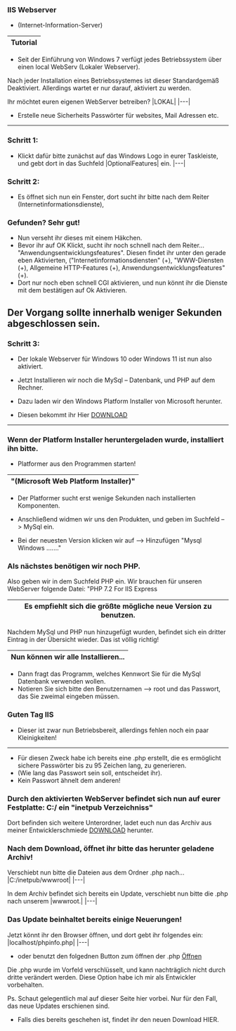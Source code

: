 ###                                          IIS Webserver 
- (Internet-Information-Server)

|Tutorial|
|---|

- Seit der Einführung von Windows 7 verfügt jedes Betriebssystem über einen local WebServ (Lokaler Webserver). 

Nach jeder Installation eines Betriebssystemes ist dieser Standardgemäß Deaktiviert. 
Allerdings wartet er nur darauf, aktiviert zu werden.

Ihr möchtet euren eigenen WebServer betreiben?
|LOKAL|
|---|



- Erstelle neue Sicherheits Passwörter für websites, Mail Adressen etc.
---
### Schritt 1:
- Klickt dafür bitte zunächst auf das Windows Logo in eurer Taskleiste, und gebt dort in das Suchfeld |OptionalFeatures| ein. 
|---|

### Schritt 2:
- Es öffnet sich nun ein Fenster, dort sucht ihr bitte nach dem Reiter (Internetinformationsdienste),

### Gefunden? Sehr gut! 

- Nun verseht ihr dieses mit einem Häkchen. 
- Bevor ihr auf OK Klickt, sucht ihr noch schnell nach dem Reiter... "Anwendungsentwicklungsfeatures". Diesen findet ihr unter den gerade eben Aktivierten, ("Internetinformationsdiensten" (+), "WWW-Diensten (+), Allgemeine HTTP-Features (+), Anwendungsentwicklungsfeatures" (+). 
- Dort nur noch eben schnell CGI aktivieren, und nun könnt ihr die Dienste mit dem bestätigen auf Ok Aktivieren.

Der Vorgang sollte innerhalb weniger Sekunden abgeschlossen sein. 
---

### Schritt 3:
- Der lokale Webserver für Windows 10 oder Windows 11 ist nun also aktiviert.
- Jetzt Installieren wir noch die MySql – Datenbank, und PHP auf dem Rechner.
 
- Dazu laden wir den Windows Platform Installer von Microsoft herunter.
- Diesen bekommt ihr Hier [DOWNLOAD](https://go.microsoft.com/fwlink/?LinkId=287166)
---

### Wenn der Platform Installer heruntergeladen wurde, installiert ihn bitte. 

- Platformer aus den Programmen starten!

|"(Microsoft Web Platform Installer)"|
|---|


- Der Platformer sucht erst wenige Sekunden nach installierten Komponenten.

- Anschließend widmen wir uns den Produkten, und geben im Suchfeld –> MySql ein.
- Bei der neuesten Version klicken wir auf –> Hinzufügen "Mysql Windows ......."


### Als nächstes benötigen wir noch PHP. 
Also geben wir in dem Suchfeld PHP ein. Wir brauchen für unseren WebServer folgende Datei: "PHP 7.2 For IIS Express 

|Es empfiehlt sich die größte mögliche neue Version zu benutzen.|
|---|
Nachdem MySql und PHP nun hinzugefügt wurden, befindet sich ein dritter Eintrag in der Übersicht wieder. 
Das ist völlig richtig!

|Nun können wir alle Installieren...|
|---|

- Dann fragt das Programm, welches Kennwort Sie für die MySql Datenbank verwenden wollen. 
- Notieren Sie sich bitte den Benutzernamen –> root und das Passwort, das Sie zweimal eingeben müssen.


### Guten Tag IIS
- Dieser ist zwar nun Betriebsbereit, allerdings fehlen noch ein paar Kleinigkeiten!
---
- Für diesen Zweck habe ich bereits eine .php erstellt, die es ermöglicht sichere Passwörter bis zu 95 Zeichen lang, zu generieren. 
- (Wie lang das Passwort sein soll, entscheidet ihr). 
- Kein Passwort ähnelt dem anderen!


### Durch den aktivierten WebServer befindet sich nun auf eurer Festplatte: C:/ ein "inetpub Verzeichniss" 

Dort befinden sich weitere Unterordner, ladet euch nun das Archiv aus meiner Entwicklerschmiede 
[DOWNLOAD](https://github.com/bylickilabs/InternetInformationServer/archive/refs/heads/main.zip) herunter.


### Nach dem Download, öffnet ihr bitte das herunter geladene Archiv! 

Verschiebt nun bitte die Dateien aus dem Ordner .php nach... 
|C:/inetpub/wwwroot|
|---|

In dem Archiv befindet sich bereits ein Update, verschiebt nun bitte die .php
nach unserem 
|wwwroot.|
|---|

### Das Update beinhaltet bereits einige Neuerungen!

Jetzt könnt ihr den Browser öffnen, und dort gebt ihr folgendes ein: 
|localhost/phpinfo.php|
|---|

- oder benutzt den folgednen Button zum öffnen der .php 
[Öffnen](http://localhost/phpinfo.php)

Die .php wurde im Vorfeld verschlüsselt, und kann nachträglich nicht
durch dritte verändert werden.
Diese Option habe ich mir als Entwickler vorbehalten.

Ps. Schaut gelegentlich mal auf dieser Seite hier vorbei. Nur für den Fall, das neue Updates erschienen sind. 
- Falls dies bereits geschehen ist, findet ihr den neuen Download HIER.
